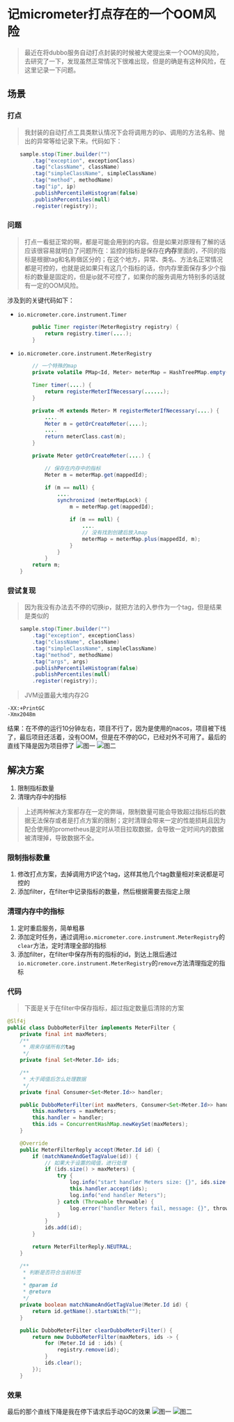 # 记micrometer打点存在的一个OOM风险
> 最近在将dubbo服务自动打点封装的时候被大佬提出来一个OOM的风险，去研究了一下，发现虽然正常情况下很难出现，但是的确是有这种风险，在这里记录一下问题。

## 场景
### 打点
>我封装的自动打点工具类默认情况下会将调用方的ip、调用的方法名称、抛出的异常等给记录下来。代码如下：
```Java
    sample.stop(Timer.builder("")
        .tag("exception", exceptionClass)
        .tag("className", className)
        .tag("simpleClassName", simpleClassName)
        .tag("method", methodName)
        .tag("ip", ip)
        .publishPercentileHistogram(false)
        .publishPercentiles(null)
        .register(registry));
```

### 问题
> 打点一看挺正常的啊，都是可能会用到的内容。但是如果对原理有了解的话应该很容易就明白了问题所在：监控的指标是保存在**内存**里面的，不同的指标是根据tag和名称做区分的；在这个地方，异常、类名、方法名正常情况都是可控的，也就是说如果只有这几个指标的话，你内存里面保存多少个指标的数量是固定的，但是ip就不可控了，如果你的服务调用方特别多的话就有一定的OOM风险。

涉及到的关键代码如下：

- ``io.micrometer.core.instrument.Timer``
```Java
        public Timer register(MeterRegistry registry) {
            return registry.timer(....);
        }
```
- ``io.micrometer.core.instrument.MeterRegistry``
```Java
        // 一个特殊的map
        private volatile PMap<Id, Meter> meterMap = HashTreePMap.empty();

        Timer timer(....) {
            return registerMeterIfNecessary(......);
        }

        private <M extends Meter> M registerMeterIfNecessary(....) {
            ....
            Meter m = getOrCreateMeter(....);
            ....
            return meterClass.cast(m);
        }

        private Meter getOrCreateMeter(....) {

            // 保存在内存中的指标
            Meter m = meterMap.get(mappedId);

            if (m == null) {
                ....
                synchronized (meterMapLock) {
                    m = meterMap.get(mappedId);

                    if (m == null) {
                        ....
                        // 没有找到创建后放入map
                        meterMap = meterMap.plus(mappedId, m);
                    }
                }
            }
        return m;
    }
```

### 尝试复现
> 因为我没有办法去不停的切换ip，就把方法的入参作为一个tag，但是结果是类似的
```Java
    sample.stop(Timer.builder("")
        .tag("exception", exceptionClass)
        .tag("className", className)
        .tag("simpleClassName", simpleClassName)
        .tag("method", methodName)
        .tag("args", args)
        .publishPercentileHistogram(false)
        .publishPercentiles(null)
        .register(registry));
```
>JVM设置最大堆内存2G
```
-XX:+PrintGC 
-Xmx2048m
```
结果：在不停的运行10分钟左右，项目不行了，因为是使用的nacos，项目被下线了，最后项目还活着，没有OOM，但是在不停的GC，已经对外不可用了。最后的直线下降是因为项目停了
![图一](https://raw.githubusercontent.com/morningwn/note/main/.images/2022-01-18-3.png)
![图二](https://raw.githubusercontent.com/morningwn/note/main/.images/2022-01-18-4.png)

## 解决方案
1. 限制指标数量
2. 清理内存中的指标

>上述两种解决方案都存在一定的弊端，限制数量可能会导致超过指标后的数据无法保存或者是打点方案的限制；定时清理会带来一定的性能损耗且因为配合使用的prometheus是定时从项目拉取数据，会导致一定时间内的数据被清理掉，导致数据不全。

### 限制指标数量
1. 修改打点方案，去掉调用方IP这个tag，这样其他几个tag数量相对来说都是可控的
2. 添加filter，在filter中记录指标的数量，然后根据需要去指定上限

### 清理内存中的指标
1. 定时重启服务，简单粗暴
2. 添加定时任务，通过调用``io.micrometer.core.instrument.MeterRegistry``的``clear``方法，定时清理全部的指标
3. 添加filter，在filter中保存所有的指标的id，到达上限后通过``io.micrometer.core.instrument.MeterRegistry``的``remove``方法清理指定的指标

### 代码
>下面是关于在filter中保存指标，超过指定数量后清除的方案

```java
@Slf4j
public class DubboMeterFilter implements MeterFilter {
    private final int maxMeters;
    /**
     * 用来存储所有的tag
     */
    private final Set<Meter.Id> ids;

    /**
     * 大于阈值后怎么处理数据
     */
    private final Consumer<Set<Meter.Id>> handler;

    public DubboMeterFilter(int maxMeters, Consumer<Set<Meter.Id>> handler) {
        this.maxMeters = maxMeters;
        this.handler = handler;
        this.ids = ConcurrentHashMap.newKeySet(maxMeters);
    }

    @Override
    public MeterFilterReply accept(Meter.Id id) {
        if (matchNameAndGetTagValue(id)) {
            // 如果大于设置的阈值，进行处理
            if (ids.size() > maxMeters) {
                try {
                    log.info("start handler Meters size: {}", ids.size());
                    this.handler.accept(ids);
                    log.info("end handler Meters");
                } catch (Throwable throwable) {
                    log.error("handler Meters fail, message: {}", throwable.getMessage(), throwable);
                }
            }
            ids.add(id);
        }

        return MeterFilterReply.NEUTRAL;
    }

    /**
     * 判断是否符合当前标签
     *
     * @param id
     * @return
     */
    private boolean matchNameAndGetTagValue(Meter.Id id) {
        return id.getName().startsWith("");
    }
```
```java
    public DubboMeterFilter clearDubboMeterFilter() {
        return new DubboMeterFilter(maxMeters, ids -> {
            for (Meter.Id id : ids) {
                registry.remove(id);
            }
            ids.clear();
        });
    }
```
### 效果
最后的那个直线下降是我在停下请求后手动GC的效果
![图一](https://raw.githubusercontent.com/morningwn/note/main/.images/2022-01-18-1.png)
![图二](https://raw.githubusercontent.com/morningwn/note/main/.images/2022-01-18-2.png)